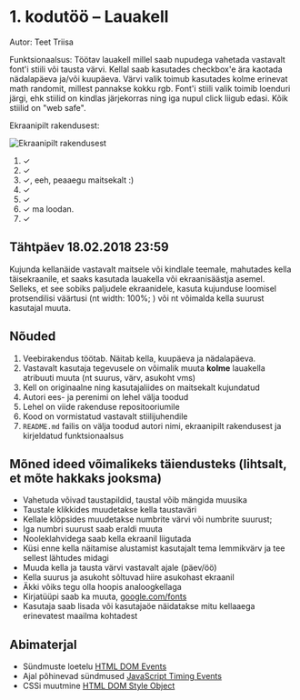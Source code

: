 # 1. kodutöö – Lauakell

Autor: Teet Triisa

Funktsionaalsus:
	Töötav lauakell millel saab nupudega vahetada vastavalt font'i stiili või tausta värvi.
	Kellal saab kasutades checkbox'e ära kaotada nädalapäeva ja/või kuupäeva.
	Värvi valik toimub kasutades kolme erinevat math randomit, millest pannakse kokku rgb.
	Font'i stiili valik toimib loenduri järgi, ehk stiilid on kindlas järjekorras ning iga nupul click liigub edasi. Kõik stiilid on "web safe".
	
	
Ekraanipilt rakendusest:

![Ekraanipilt rakendusest](http://www.z-bit.eu/s/kodutoopilt.PNG "Ekraanipilt rakendusest")


1. ✓
2. ✓
3. ✓, eeh, peaaegu maitsekalt :)
4. ✓
5. ✓
6. ✓ ma loodan.
7. ✓

## Tähtpäev 18.02.2018 23:59

Kujunda kellanäide vastavalt maitsele või kindlale teemale, mahutades kella täisekraanile, et saaks kasutada lauakella või ekraanisäästja asemel. Selleks, et see sobiks paljudele ekraanidele, kasuta kujunduse loomisel protsendilisi väärtusi (nt width: 100%; ) või nt võimalda kella suurust kasutajal muuta.

## Nõuded

1. Veebirakendus töötab. Näitab kella, kuupäeva ja nädalapäeva.
2. Vastavalt kasutaja tegevusele on võimalik muuta **kolme** lauakella atribuuti muuta (nt suurus, värv, asukoht vms)
3. Kell on originaalne ning kasutajaliides on maitsekalt kujundatud
4. Autori ees- ja perenimi on lehel välja toodud
5. Lehel on viide rakenduse repositooriumile
6. Kood on vormistatud vastavalt stiilijuhendile
7. `README.md` failis on välja toodud autori nimi, ekraanipilt rakendusest ja kirjeldatud funktsionaalsus

## Mõned ideed võimalikeks täiendusteks (lihtsalt, et mõte hakkaks jooksma)

* Vahetuda võivad taustapildid, taustal võib mängida muusika
* Taustale klikkides muudetakse kella taustaväri
* Kellale klõpsides muudetakse numbrite värvi või numbrite suurust;
* Iga numbri suurust saab eraldi muuta
* Nooleklahvidega saab kella ekraanil liigutada
* Küsi enne kella näitamise alustamist kasutajalt tema lemmikvärv ja tee sellest lähtudes midagi
* Muuda kella ja tausta värvi vastavalt ajale (päev/öö)
* Kella suurus ja asukoht sõltuvad hiire asukohast ekraanil
* Äkki võiks tegu olla hoopis analoogkellaga
* Kirjatüüpi saab ka muuta, [google.com/fonts](https://www.google.com/fonts)
* Kasutaja saab lisada või kasutajaöe näidatakse mitu kellaaega erinevatest maailma kohtadest

## Abimaterjal

* Sündmuste loetelu [HTML DOM Events](http://www.w3schools.com/jsref/dom_obj_event.asp)
* Ajal põhinevad sündmused [JavaScript Timing Events](http://www.w3schools.com/js/js_timing.asp)
* CSSi muutmine [HTML DOM Style Object](http://www.w3schools.com/jsref/dom_obj_style.asp)

